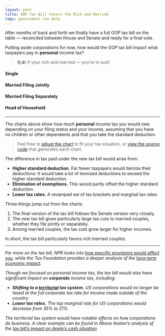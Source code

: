 ```yaml
---
layout: post
title: GOP Tax Bill Favors the Rich and Married
tags: government tax data
---
```


After months of back and forth we finally have a full GOP tax bill on the table — reconciled between House and Senate and ready for a final vote.

Putting aside corporations for now, how would the GOP tax bill impact what taxpayers pay in **personal** income tax?

> **tl;dr** If your rich and married — you're in luck!

<link rel="stylesheet" href="/taxman/nv.d3.css">

<style>
  .chart {
    width: 116%;
    margin: 0 -8% 4%;
  }

  .chart svg {
    height: 360px;
  }
  .chart svg text {
    fill: #555;
    font-family: "Gill Sans", "Gill Sans MT", "Helvetica Neue", "Segoe UI", Calibri, sans-serif;
    font-weight: 200;
  }
  .chart svg .tick text {
    font-size: 72%;
  }
  .chart svg .nv-axis path {
    stroke: #e5e5e5;
  }
  .chart svg text.nv-axislabel {
    font-size: 84%;
    font-weight: 600;
    letter-spacing: 0.01em;
    text-transform: uppercase;
  }

  .nvtooltip {
    font-family: "Gill Sans", "Gill Sans MT", "Helvetica Neue", "Segoe UI", Calibri, sans-serif;
  }
  .nvtooltip strong {
    font-weight: 600;
  }
  .nvtooltip table td.key {
    font-weight: 200;
  }
  .nvtooltip table td.value {
    font-weight: 600;
  }
</style>

#### Single

<div class="chart" id="single-chart"></div>

#### Married Filing Jointly

<div class="chart" id="joint-chart"></div>

#### Married Filing Separately

<div class="chart" id="separate-chart"></div>

#### Head of Household

<div class="chart" id="household-chart"></div>

<script src="/taxman/d3.js"></script>
<script src="/taxman/object.assign.js"></script>
<script src="/taxman/nv.d3.js"></script>
<script src="/taxman/taxman.data.js"></script>
<script src="/taxman/taxman.ui.js"></script>

<script>
  var valuesForStatus = {
    single: {
      'plan': '2017',
      'status': 'single',
      'income': '30000',
      'deduction-type': 'standard',
      'deduction': '6350',
      'dependents': '1',
      'exemption': '4050',
      'taxable-income': '19600',
      'tax': '2474',
    },
    joint: {
      'plan': '2017',
      'status': 'joint',
      'income': '30000',
      'deduction-type': 'standard',
      'deduction': '12700',
      'dependents': '2',
      'exemption': '8100',
      'taxable-income': '9200',
      'tax': '920',
    },
    separate: {
      'plan': '2017',
      'status': 'separate',
      'income': '30000',
      'deduction-type': 'standard',
      'deduction': '6350',
      'dependents': '1',
      'exemption': '4050',
      'taxable-income': '19600',
      'tax': '2474',
    },
    household: {
      'plan': '2017',
      'status': 'household',
      'income': '30000',
      'deduction-type': 'standard',
      'deduction': '9350',
      'dependents': '1',
      'exemption': '4050',
      'taxable-income': '16600',
      'tax': '1823',
    },
  };

  function renderChart(status) {
    var values = valuesForStatus[status], incomes = range(0, 410000, 10000), taxesByPlan = {};
    for (var plan in rates) {
      var valuesForPlan = Object.assign({}, values, {plan: plan});
      taxesByPlan[plan] = calculateTaxes(valuesForPlan, 'income', incomes);
    }
    updateChart('#' + status + '-chart', incomes, taxesByPlan, plans, colors);
  }

  renderChart('single');
  renderChart('joint');
  renderChart('separate');
  renderChart('household');
</script>

---

The charts above show how much **personal** income tax you would owe depending on your filing status and your income, assuming that you have no children or other dependents and that you take the standard deduction.

> Feel free to [adjust the chart](/taxman) to fit your tax situation, or [view the source code](https://github.com/divbzero/taxman) that generates each chart.

The difference in tax paid under the new tax bill would arise from:

* **Higher standard deduction.** Far fewer taxpayers would itemize their deductions: It would take a lot of itemized deductions to exceed the higher standard deduction.
* **Elimination of exemptions.** This would partly offset the higher standard deduction.
* **Lower tax rates.** A revamped set of tax brackets and marginal tax rates.

Three things jump out from the charts:

1. The final version of the tax bill follows the Senate version very closely.
2. The new tax bill gives particularly large tax cuts to married couples, whether they file jointly or separately.
3. Among married couples, the tax cuts grow larger for higher incomes.

In short, the tax bill particularly favors *rich married couples*.

---

*For more on the tax bill, NPR looks into [how specific provisions would affect you](https://www.npr.org/2017/12/15/571258698/chart-how-the-new-version-of-the-republican-tax-bill-would-affect-you), while the Tax Foundation provides a deeper analysis of the [long-term economic impact](https://taxfoundation.org/final-tax-cuts-and-jobs-act-details-analysis/).*

*Though we focused on personal income tax, the tax bill would also have significant impact on **corporate** income tax, including:*

* ***Shifting to a <u>territorial</u> tax system.** US corporations would no longer be taxed at the full corporate tax rate for income made outside of the country.*
* ***Lower tax rates.** The top marginal rate for US corporations would decrease from 35% to 21%.*

*The territorial tax system would have notable effects on how corporations do business. A clear example can be found in Above Avalon’s analysis of the [tax bill’s impact on Apple’s cash situation](https://www.aboveavalon.com/notes/2017/12/12/the-end-to-apples-cash-dilemma).*

